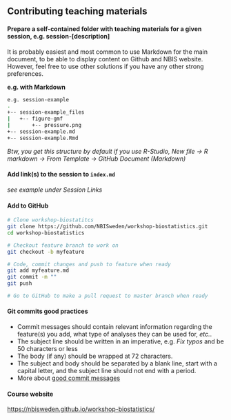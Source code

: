 ## Contributing teaching materials

#### Prepare a self-contained folder with teaching materials for a given session, e.g. session-[description]
It is probably easiest and most common to use Markdown for the main document, to be able to display content on Github and NBIS website. However, feel free to use other solutions if you have any other strong preferences.

**e.g. with Markdown**

```bash
e.g. session-example
.
+-- session-example_files
|   +-- figure-gmf
|       +-- pressure.png
+-- session-example.md
+-- session-example.Rmd
```

*Btw, you get this structure by default if you use R-Studio, New file -> R markdown -> From Template -> GitHub Document (Markdown)*

#### Add link(s) to the session to `index.md`
_see example under Session Links_

#### Add to GitHub

```bash
# Clone workshop-biostatitcs
git clone https://github.com/NBISweden/workshop-biostatistics.git
cd workshop-biostatistics

# Checkout feature branch to work on
git checkout -b myfeature

# Code, commit changes and push to feature when ready
git add myfeature.md
git commit -m ""
git push

# Go to GitHub to make a pull request to master branch when ready

```

#### Git commits good practices
- Commit messages should contain relevant information regarding the feature(s)
you add, what type of analyses they can be used for, *etc.*.
- The subject line should be written in an imperative, e.g. *Fix typos* and be 50 characters or less
- The body (if any) should be wrapped at 72 characters.
- The subject and body should be separated by a blank line, start with a capital letter, and the subject line should not end with a period.
- More about [good commit messages][git-commits]

#### Course website
https://nbisweden.github.io/workshop-biostatistics/


[git-commits]: https://chris.beams.io/posts/git-commit/
